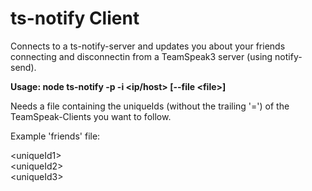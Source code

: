 <h1>ts-notify Client</h1>

Connects to a ts-notify-server and updates you about your friends connecting and disconnectin from a TeamSpeak3 server (using notify-send).

<strong>Usage: node ts-notify -p <port> -i <ip/host> [--file &lt;file&gt;]</strong>

Needs a file containing the uniqueIds (without the trailing '=') of the TeamSpeak-Clients you want to follow.

Example 'friends' file:

&lt;uniqueId1&gt;<br>
&lt;uniqueId2&gt;<br>
&lt;uniqueId3&gt;
